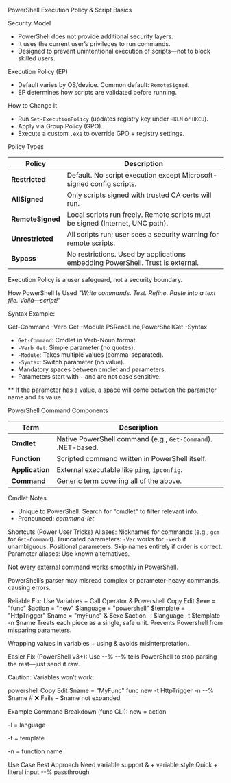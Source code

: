  PowerShell Execution Policy & Script Basics

Security Model
- PowerShell does not provide additional security layers.
- It uses the current user’s privileges to run commands.
- Designed to prevent unintentional execution of scripts—not to block skilled users.

Execution Policy (EP)
- Default varies by OS/device. Common default: `RemoteSigned`.
- EP determines how scripts are validated before running.

How to Change It
- Run `Set-ExecutionPolicy` (updates registry key under `HKLM` or `HKCU`).
- Apply via Group Policy (GPO).
- Execute a custom `.exe` to override GPO + registry settings.

Policy Types

| Policy        | Description                                                                 |
|---------------|-----------------------------------------------------------------------------|
| **Restricted**   | Default. No script execution except Microsoft-signed config scripts.         |
| **AllSigned**    | Only scripts signed with trusted CA certs will run.                          |
| **RemoteSigned** | Local scripts run freely. Remote scripts must be signed (Internet, UNC path).|
| **Unrestricted** | All scripts run; user sees a security warning for remote scripts.            |
| **Bypass**       | No restrictions. Used by applications embedding PowerShell. Trust is external.|

Execution Policy is a user safeguard, not a security boundary.


How PowerShell Is Used
_"Write commands. Test. Refine. Paste into a text file. Voilà—script!"_

Syntax Example:

Get-Command -Verb Get -Module PSReadLine,PowerShellGet -Syntax


- `Get-Command`: Cmdlet in Verb-Noun format.
- `-Verb Get`: Simple parameter (no quotes).
- `-Module`: Takes multiple values (comma-separated).
- `-Syntax`: Switch parameter (no value).
- Mandatory spaces between cmdlet and parameters.
- Parameters start with `-` and are not case sensitive.

** If the parameter has a value, a space will come between the parameter
name and its value.


PowerShell Command Components

| Term         | Description                                                                 |
|--------------|-----------------------------------------------------------------------------|
| **Cmdlet**       | Native PowerShell command (e.g., `Get-Command`). .NET-based.                |
| **Function**     | Scripted command written in PowerShell itself.                              |
| **Application**  | External executable like `ping`, `ipconfig`.                                |
| **Command**      | Generic term covering all of the above.                                     |

Cmdlet Notes
- Unique to PowerShell. Search for "cmdlet" to filter relevant info.
- Pronounced: _command-let_

Shortcuts (Power User Tricks)
Aliases: Nicknames for commands (e.g., `gcm` for `Get-Command`).
Truncated parameters: `-Ver` works for `-Verb` if unambiguous.
Positional parameters: Skip names entirely if order is correct.
Parameter aliases: Use known alternatives.

Not every external command works smoothly in PowerShell.

PowerShell’s parser may misread complex or parameter-heavy commands, causing errors.

Reliable Fix: Use Variables + Call Operator & Powershell
Copy
Edit
$exe = "func"
$action = "new"
$language = "powershell"
$template = "HttpTrigger"
$name = "myFunc"
& $exe $action -l $language -t $template -n $name
Treats each piece as a single, safe unit. Prevents Powershell from misparing parameters.

Wrapping values in variables + using & avoids misinterpretation.

Easier Fix (PowerShell v3+): Use --%
--% tells PowerShell to stop parsing the rest—just send it raw.

Caution: Variables won’t work:

powershell
Copy
Edit
$name = "MyFunc"
func new -t HttpTrigger -n --% $name   # ❌ Fails – $name not expanded

Example Command Breakdown (func CLI):
new = action

-l = language

-t = template

-n = function name

Use Case	                Best Approach
Need variable support	    & + variable style
Quick + literal input	    --% passthrough
